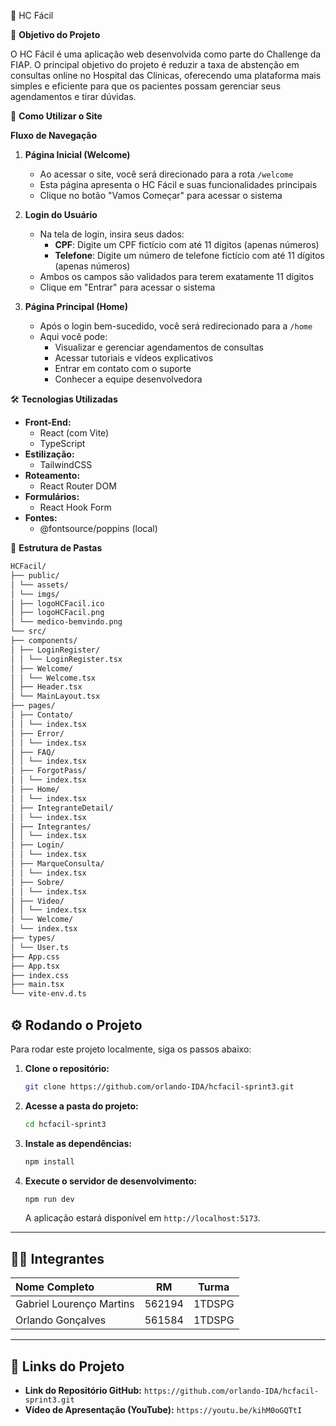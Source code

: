 🏥 HC Fácil

🎯 **Objetivo do Projeto**

O HC Fácil é uma aplicação web desenvolvida como parte do Challenge da FIAP. O principal objetivo do projeto é reduzir a taxa de abstenção em consultas online no Hospital das Clínicas, oferecendo uma plataforma mais simples e eficiente para que os pacientes possam gerenciar seus agendamentos e tirar dúvidas.

🚀 **Como Utilizar o Site**

**Fluxo de Navegação**

1. **Página Inicial (Welcome)**
   - Ao acessar o site, você será direcionado para a rota `/welcome`
   - Esta página apresenta o HC Fácil e suas funcionalidades principais
   - Clique no botão "Vamos Começar" para acessar o sistema

2. **Login do Usuário**
   - Na tela de login, insira seus dados:
     - **CPF**: Digite um CPF fictício com até 11 dígitos (apenas números)
     - **Telefone**: Digite um número de telefone fictício com até 11 dígitos (apenas números)
   - Ambos os campos são validados para terem exatamente 11 dígitos
   - Clique em "Entrar" para acessar o sistema

3. **Página Principal (Home)**
   - Após o login bem-sucedido, você será redirecionado para a `/home`
   - Aqui você pode:
     - Visualizar e gerenciar agendamentos de consultas
     - Acessar tutoriais e vídeos explicativos
     - Entrar em contato com o suporte
     - Conhecer a equipe desenvolvedora

🛠️ **Tecnologias Utilizadas**

- **Front-End:**
  - React (com Vite)
  - TypeScript
- **Estilização:**
  - TailwindCSS
- **Roteamento:**
  - React Router DOM
- **Formulários:**
  - React Hook Form
- **Fontes:**
  - @fontsource/poppins (local)

📂 **Estrutura de Pastas**


```bash
HCFacil/
├── public/
│ └── assets/
│ └── imgs/
│ ├── logoHCFacil.ico
│ ├── logoHCFacil.png
│ └── medico-bemvindo.png
└── src/
├── components/
│ ├── LoginRegister/
│ │ └── LoginRegister.tsx
│ ├── Welcome/
│ │ └── Welcome.tsx
│ ├── Header.tsx
│ └── MainLayout.tsx
├── pages/
│ ├── Contato/
│ │ └── index.tsx
│ ├── Error/
│ │ └── index.tsx
│ ├── FAQ/
│ │ └── index.tsx
│ ├── ForgotPass/
│ │ └── index.tsx
│ ├── Home/
│ │ └── index.tsx
│ ├── IntegranteDetail/
│ │ └── index.tsx
│ ├── Integrantes/
│ │ └── index.tsx
│ ├── Login/
│ │ └── index.tsx
│ ├── MarqueConsulta/
│ │ └── index.tsx
│ ├── Sobre/
│ │ └── index.tsx
│ ├── Video/
│ │ └── index.tsx
│ └── Welcome/
│ └── index.tsx
├── types/
│ └── User.ts
├── App.css
├── App.tsx
├── index.css
├── main.tsx
└── vite-env.d.ts
```
## ⚙️ Rodando o Projeto

Para rodar este projeto localmente, siga os passos abaixo:

1.  **Clone o repositório:**
    ```bash
    git clone https://github.com/orlando-IDA/hcfacil-sprint3.git
    ```

2.  **Acesse a pasta do projeto:**
    ```bash
    cd hcfacil-sprint3
    ```

3.  **Instale as dependências:**
    ```bash
    npm install
    ```

4.  **Execute o servidor de desenvolvimento:**
    ```bash
    npm run dev
    ```
    A aplicação estará disponível em `http://localhost:5173`.

---

## 👨‍💻 Integrantes

| Nome Completo | RM | Turma |
| :--- | :---: | :---: |
| Gabriel Lourenço Martins | 562194 | 1TDSPG |
| Orlando Gonçalves | 561584 | 1TDSPG |

---

## 🔗 Links do Projeto

* **Link do Repositório GitHub:** `https://github.com/orlando-IDA/hcfacil-sprint3.git`
* **Vídeo de Apresentação (YouTube):** `https://youtu.be/kihM0oGQTtI`